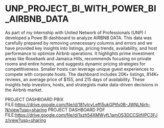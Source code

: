 # UNP_PROJECT_BI_WITH_POWER_BI_AIRBNB_DATA

As part of my internship with United Network of Professionals (UNP) I developed a Powe BI dashboard to analyze AIRBNB DATA. This data was carefully prepared by removing unnecessary columns and errors and we have provided key insights into listings, pricing trends, availability, and host performance to optimize Airbnb operations. It highlights prime investment areas like Rosebank and Jamaica Hills, recommends focusing on private rooms and entire homes, and suggests dynamic pricing strategies for competitiveness. Smaller hosts can leverage unique guest experiences to compete with corporate hosts. The dashboard includes 20K+ listings, 814K+ reviews, an average price of $155, and 215 days of availability. These insights help investors, hosts, and strategists make data-driven decisions in the Airbnb market.

PROJECT DASHBOARD PBIX FILE:https://drive.google.com/file/d/181vlcyLeffi5ukGPtfx0B-JWNLNirh-N/view?usp=sharing
PROJECT DASHBOARD PDF FILE:https://drive.google.com/file/d/1szh54XMWyfL1amOS3DCCSiifiIPC3FJz/view?usp=sharing
